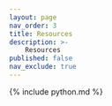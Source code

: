 ```yaml
---
layout: page
nav_order: 3
title: Resources
description: >-
    Resources
published: false
nav_exclude: true
---
```



{% include python.md %}